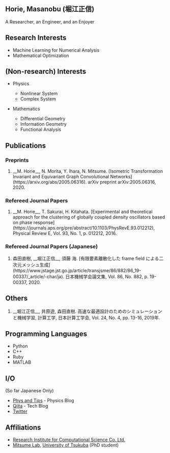 ## Horie, Masanobu (堀江正信)
A Researcher, an Engineer, and an Enjoyer

## Research Interests
- Machine Learning for Numerical Analysis
- Mathematical Optimization

## (Non-research) Interests
- Physics
  - Nonlinear System
  - Complex System

- Mathematics
  - Differential Geometry
  - Information Geometry
  - Functional Analysis

## Publications
### Preprints
<ol reversed>
<li> __M. Horie__, N. Morita, Y. Ihara, N. Mitsume. [Isometric Transformation Invariant and Equivariant Graph Convolutional Networks](https://arxiv.org/abs/2005.06316). arXiv preprint arXiv:2005.06316, 2020.</li>
</ol>

### Refereed Journal Papers
<ol reversed>
<li> __M. Horie__, T. Sakurai, H. Kitahata. [Experimental and theoretical approach for the clustering of globally coupled density oscillators based on phase response](https://journals.aps.org/pre/abstract/10.1103/PhysRevE.93.012212), Physical Review E, Vol. 93, No. 1, p. 012212, 2016.</li>
</ol>

### Refereed Journal Papers (Japanese)
<ol reversed>
<li> 森田直樹, __堀江正信__, 須藤 海. [有限要素離散化した frame field による二次元メッシュ生成](https://www.jstage.jst.go.jp/article/transjsme/86/882/86_19-00337/_article/-char/ja). 日本機械学会論文集, Vol. 86, No. 882, p. 19-00337, 2020.</li>
</ol>

## Others
<ol reversed>
<li>__堀江正信__, 井原遊, 森田直樹. 高速な最適設計のためのシミュレーションと機械学習, 計算工学, 日本計算工学会, Vol. 24, No. 4, pp. 13-16, 2019年.</li>
</ol>

## Programming Languages
- Python
- C++
- Ruby
- MATLAB

## I/O
(So far Japanese Only)
- [Phys and Tips](http://blog.physips.com/) - Physics Blog
- [Qiita](https://qiita.com/horiem) - Tech Blog
- [Twitter](https://twitter.com/yellowshippo)

## Affiliations
- [Research Institute for Computational Science Co. Ltd.](https://www.ricos.co.jp/)
- [Mitsume Lab](http://www.kz.tsukuba.ac.jp/~mitsume/index.html), [University of Tsukuba](http://www.tsukuba.ac.jp/) (PhD student)
